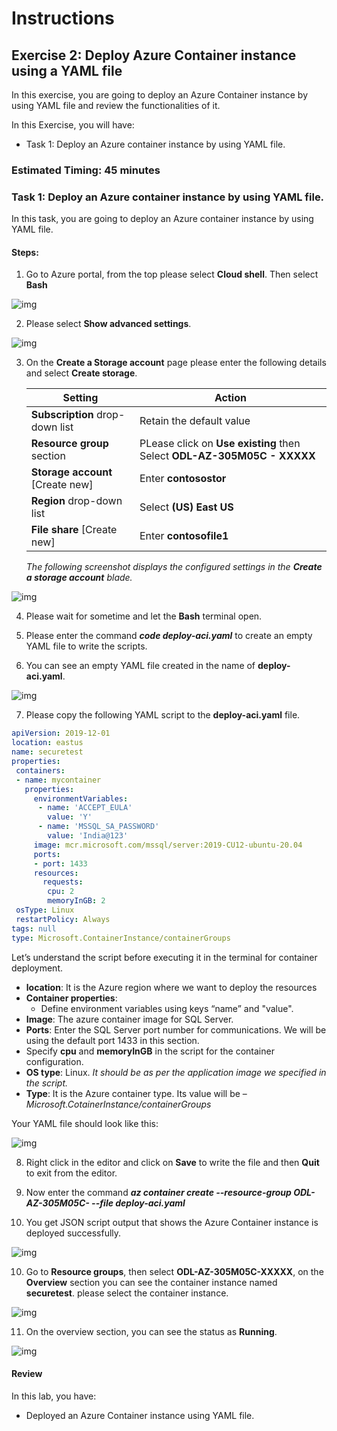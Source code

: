 # Instructions

## Exercise 2: Deploy Azure Container instance using a YAML file

In this exercise, you are going to deploy an Azure Container instance by using YAML file and review the functionalities of it.

In this Exercise, you will have:

  + Task 1: Deploy an Azure container instance by using YAML file.

### Estimated Timing: 45 minutes

### Task 1: Deploy an Azure container instance by using YAML file.

In this task, you are going to deploy an Azure container instance by using YAML file.

#### Steps:

1. Go to Azure portal, from the top please select **Cloud shell**. Then select **Bash**

![img](../media/yml3.png)

2. Please select **Show advanced settings**.

![img](../media/yml4a.png)

3. On the **Create a Storage account** page please enter the following details and select **Create storage**.
    
    | Setting | Action |
    | -- | -- |
    | **Subscription** drop-down list | Retain the default value |
    | **Resource group** section | PLease click on **Use existing** then Select **ODL-AZ-305M05C - XXXXX** |
    | **Storage account** [Create new] | Enter **contosostor** |
    | **Region** drop-down list | Select **(US) East US** |
    | **File share** [Create new] | Enter **contosofile1** |
    
    *The following screenshot displays the configured settings in the **Create a storage account** blade.*

![img](../media/yml5.png)
 
4. Please wait for sometime and let the **Bash** terminal open.

5. Please enter the command ***code deploy-aci.yaml*** to create an empty YAML file to write the scripts.

6. You can see an empty YAML file created in the name of **deploy-aci.yaml**.

![img](../media/yml6.png)

7. Please copy the following YAML script to the **deploy-aci.yaml** file.

```YAML
apiVersion: 2019-12-01
location: eastus
name: securetest
properties:
 containers:
 - name: mycontainer
   properties:
     environmentVariables:
      - name: 'ACCEPT_EULA'
        value: 'Y'
      - name: 'MSSQL_SA_PASSWORD'
        value: 'India@123'
     image: mcr.microsoft.com/mssql/server:2019-CU12-ubuntu-20.04
     ports:
     - port: 1433
     resources:
       requests:
        cpu: 2
        memoryInGB: 2
 osType: Linux
 restartPolicy: Always
tags: null
type: Microsoft.ContainerInstance/containerGroups
```
Let’s understand the script before executing it in the terminal for container deployment.

  + **location**: It is the Azure region where we want to deploy the resources
  + **Container properties**:
      +  Define environment variables using keys “name” and "value".
  + **Image**: The azure container image for SQL Server.
  + **Ports**: Enter the SQL Server port number for communications. We will be using the default port 1433 in this section.
  + Specify **cpu** and **memoryInGB** in the script for the container configuration.
  + **OS type**: Linux. *It should be as per the application image we specified in the script.*
  + **Type**: It is the Azure container type. Its value will be – *Microsoft.CotainerInstance/containerGroups*

Your YAML file should look like this:

![img](../media/yml7.png)

8. Right click in the editor and click on **Save** to write the file and then **Quit** to exit from the editor.

8. Now enter the command ***az container create --resource-group ODL-AZ-305M05C-<inject key="DeploymentID" enableCopy="false"/> --file deploy-aci.yaml***

9. You get JSON script output that shows the Azure Container instance is deployed successfully.

![img](../media/yml8.png)

10. Go to **Resource groups**, then select **ODL-AZ-305M05C-XXXXX**, on the **Overview** section you can see the container instance named **securetest**. please select the container instance.

![img](../media/yml9.png)

11. On the overview section, you can see the status as **Running**.

![img](../media/yml10.png)


#### Review

In this lab, you have:

- Deployed an Azure Container instance using YAML file.
